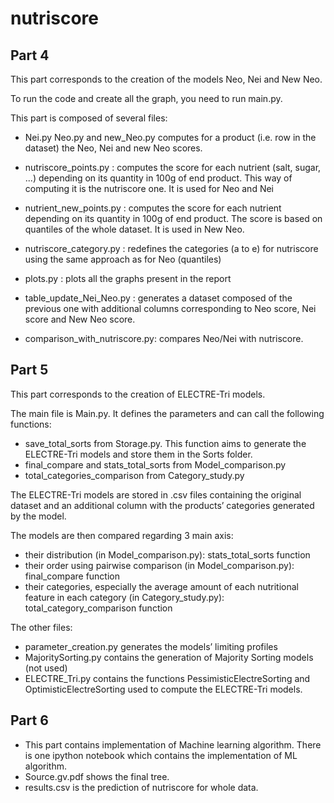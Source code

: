 # nutriscore

## Part 4

This part corresponds to the creation of the models Neo, Nei and New Neo.

To run the code and create all the graph, you need to run main.py.

This part is composed of several files:

- Nei.py Neo.py and new_Neo.py computes for a product (i.e. row in the dataset) the Neo, Nei and new Neo scores.

- nutriscore_points.py : computes the score for each nutrient (salt, sugar, ...) depending on its quantity in 100g of end product. This way of computing it is the nutriscore one. It is used for Neo and Nei
- nutrient_new_points.py : computes the score for each nutrient depending on its quantity in 100g of end product. The score is based on quantiles of the whole dataset. It is used in New Neo.

- nutriscore_category.py : redefines the categories (a to e) for nutriscore using the same approach as for Neo (quantiles)

- plots.py : plots all the graphs present in the report

- table_update_Nei_Neo.py : generates a dataset composed of the previous one with additional columns corresponding to Neo score, Nei score and New Neo score.

- comparison_with_nutriscore.py: compares Neo/Nei with nutriscore.




## Part 5

This part corresponds to the creation of ELECTRE-Tri models. 

The main file is Main.py. It defines the parameters and can call the following functions:
- save_total_sorts from Storage.py. This function aims to generate the ELECTRE-Tri models and store them in the Sorts folder.
- final_compare and stats_total_sorts from Model_comparison.py
- total_categories_comparison from Category_study.py

The ELECTRE-Tri models are stored in .csv files containing the original dataset and an additional column with the products’ categories generated by the model.

The models are then compared regarding 3 main axis:

- their distribution (in Model_comparison.py): stats_total_sorts function
- their order using pairwise comparison (in Model_comparison.py): final_compare function
- their categories, especially the average amount of each nutritional feature in each category (in Category_study.py): total_category_comparison function

The other files:
- parameter_creation.py generates the models’ limiting profiles
- MajoritySorting.py contains the generation of Majority Sorting models (not used)
- ELECTRE_Tri.py contains the functions PessimisticElectreSorting and OptimisticElectreSorting used to compute the ELECTRE-Tri models.


## Part 6
- This part contains implementation of Machine learning algorithm. There is one ipython notebook which contains the implementation of ML algorithm.
- Source.gv.pdf shows the final tree.
- results.csv is the prediction of nutriscore for whole data.

